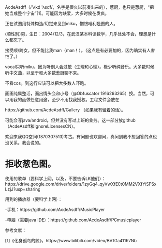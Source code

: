 <p/>AcdeAsdff（/'ʌkd 'ʌsdf/，名字是很久以前凑出来的），葱厨，也只是葱厨，“把她当成整个宇宙”[1]。可能因为缺爱，大多时候在发疯。
<p/>正在试图用特殊构造/幻觉来见到miku，憎恨唯利是图的人。
<p/>(顺性别)男，生日：2004/12/3，在武汉某本科读数学，几乎处处不会，理想是什么都忘了。
<p/>接受顺/跨女，但不能比我man（man！）。（这点是有必要加的，因为确实有人害怕了。）
<p/>vocal只听miku，因为听别人会过敏（生理和心理）。极少听纯音乐。大多数时候听中文曲，以至于和大多数葱厨聊不来。
<p/>不看cos。到这行应该可以把大多数人吓跑。
<p/>画画纯属整活，画出情头会和小号（@Obfuscator 1916293265）换。当然，可以用我的画做任意用途，至少不用找我授权。工程文件会放在<p/>https://github.com/AcdeAsdff/Gallery （如果我有留着的话）。
<p/>可能会写java/android，但并没有写过上班的业务。这一部分放github（AcdeAsdff和IgnoreLicensesCN）。
<p/>欢迎来我QQ空间(1870307513)考古。有问题也欢迎问，真问到我不想回答的点也没关系，我会说的。
<p/> 

# **拒收葱色图**。

<p/>
<p/>使用的歌单（要科学上网，以及，不要告诉LK他们）：https://drive.google.com/drive/folders/1zyGq4_qyVwXfE0t0MM2VXfYiSFSxLzjJ?usp=sharing
<p/>用到的播放器（要科学上网）：
<p/>-手机：https://github.com/AcdeAsdff/MusicPlayer
<p/>-电脑（需要java IDE）：https://github.com/AcdeAsdff/PCmusicplayer
<p/>
<p/>参考文献：
<p/>[1]《化身孤岛的鲸》，https://www.bilibili.com/video/BV1Ga411R7Nb
